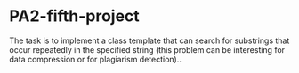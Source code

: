 # PA2-fifth-project
The task is to implement a class template that can search for substrings that occur repeatedly in the specified string (this problem can be interesting for data compression or for plagiarism detection)..
